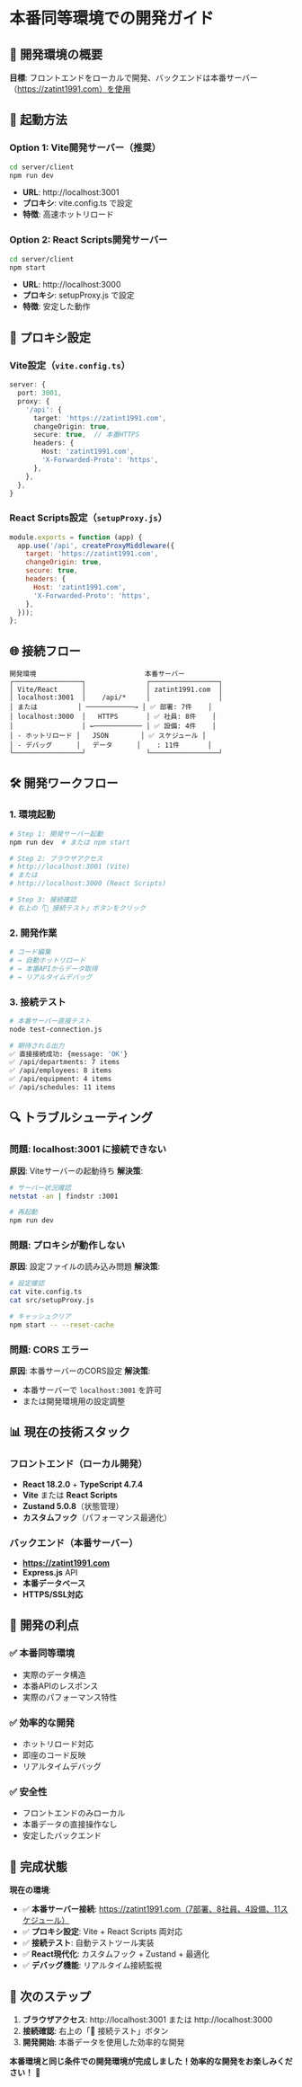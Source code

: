 # 本番同等環境での開発ガイド

## 🎯 開発環境の概要

**目標**: フロントエンドをローカルで開発、バックエンドは本番サーバー（https://zatint1991.com）を使用

## 🚀 起動方法

### Option 1: Vite開発サーバー（推奨）
```bash
cd server/client
npm run dev
```
- **URL**: http://localhost:3001
- **プロキシ**: vite.config.ts で設定
- **特徴**: 高速ホットリロード

### Option 2: React Scripts開発サーバー
```bash
cd server/client  
npm start
```
- **URL**: http://localhost:3000
- **プロキシ**: setupProxy.js で設定
- **特徴**: 安定した動作

## 🔧 プロキシ設定

### Vite設定（`vite.config.ts`）
```typescript
server: {
  port: 3001,
  proxy: {
    '/api': {
      target: 'https://zatint1991.com',
      changeOrigin: true,
      secure: true,  // 本番HTTPS
      headers: {
        Host: 'zatint1991.com',
        'X-Forwarded-Proto': 'https',
      },
    },
  },
}
```

### React Scripts設定（`setupProxy.js`）
```javascript
module.exports = function (app) {
  app.use('/api', createProxyMiddleware({
    target: 'https://zatint1991.com',
    changeOrigin: true,
    secure: true,
    headers: { 
      Host: 'zatint1991.com',
      'X-Forwarded-Proto': 'https',
    },
  }));
};
```

## 🌐 接続フロー

```
開発環境                           本番サーバー
┌─────────────────┐               ┌─────────────────┐
│ Vite/React      │               │ zatint1991.com  │
│ localhost:3001  │    /api/*     │                 │
│ または          │ ────────────→ │ ✅ 部署: 7件    │
│ localhost:3000  │   HTTPS       │ ✅ 社員: 8件    │
│                 │ ←──────────── │ ✅ 設備: 4件    │
│ - ホットリロード │   JSON        │ ✅ スケジュール │
│ - デバッグ      │   データ      │    : 11件       │
└─────────────────┘               └─────────────────┘
```

## 🛠️ 開発ワークフロー

### 1. 環境起動
```bash
# Step 1: 開発サーバー起動
npm run dev  # または npm start

# Step 2: ブラウザアクセス
# http://localhost:3001 (Vite)
# または
# http://localhost:3000 (React Scripts)

# Step 3: 接続確認
# 右上の「🔧 接続テスト」ボタンをクリック
```

### 2. 開発作業
```bash
# コード編集
# → 自動ホットリロード
# → 本番APIからデータ取得
# → リアルタイムデバッグ
```

### 3. 接続テスト
```bash
# 本番サーバー直接テスト
node test-connection.js

# 期待される出力
✅ 直接接続成功: {message: 'OK'}
✅ /api/departments: 7 items
✅ /api/employees: 8 items
✅ /api/equipment: 4 items
✅ /api/schedules: 11 items
```

## 🔍 トラブルシューティング

### 問題: localhost:3001 に接続できない
**原因**: Viteサーバーの起動待ち
**解決策**: 
```bash
# サーバー状況確認
netstat -an | findstr :3001

# 再起動
npm run dev
```

### 問題: プロキシが動作しない
**原因**: 設定ファイルの読み込み問題
**解決策**:
```bash
# 設定確認
cat vite.config.ts
cat src/setupProxy.js

# キャッシュクリア
npm start -- --reset-cache
```

### 問題: CORS エラー
**原因**: 本番サーバーのCORS設定
**解決策**: 
- 本番サーバーで `localhost:3001` を許可
- または開発環境用の設定調整

## 📊 現在の技術スタック

### フロントエンド（ローカル開発）
- **React 18.2.0** + **TypeScript 4.7.4**
- **Vite** または **React Scripts**
- **Zustand 5.0.8**（状態管理）
- **カスタムフック**（パフォーマンス最適化）

### バックエンド（本番サーバー）
- **https://zatint1991.com**
- **Express.js** API
- **本番データベース**
- **HTTPS/SSL対応**

## 🎯 開発の利点

### ✅ 本番同等環境
- 実際のデータ構造
- 本番APIのレスポンス
- 実際のパフォーマンス特性

### ✅ 効率的な開発
- ホットリロード対応
- 即座のコード反映
- リアルタイムデバッグ

### ✅ 安全性
- フロントエンドのみローカル
- 本番データの直接操作なし
- 安定したバックエンド

## 🎉 完成状態

**現在の環境**:
- ✅ **本番サーバー接続**: https://zatint1991.com（7部署、8社員、4設備、11スケジュール）
- ✅ **プロキシ設定**: Vite + React Scripts 両対応
- ✅ **接続テスト**: 自動テストツール実装
- ✅ **React現代化**: カスタムフック + Zustand + 最適化
- ✅ **デバッグ機能**: リアルタイム接続監視

## 🚀 次のステップ

1. **ブラウザアクセス**: http://localhost:3001 または http://localhost:3000
2. **接続確認**: 右上の「🔧 接続テスト」ボタン
3. **開発開始**: 本番データを使用した効率的な開発

**本番環境と同じ条件での開発環境が完成しました！効率的な開発をお楽しみください！** 🎉
